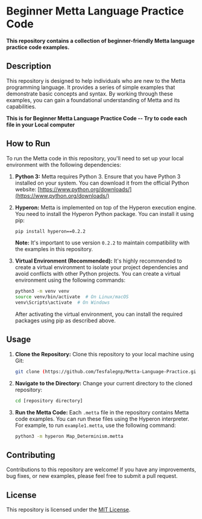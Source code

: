 # Beginner Metta Language Practice Code

**This repository contains a collection of beginner-friendly Metta language practice code examples.**

## Description

This repository is designed to help individuals who are new to the Metta programming language. It provides a series of simple examples that demonstrate basic concepts and syntax. By working through these examples, you can gain a foundational understanding of Metta and its capabilities.

**This is for Beginner Metta Language Practice Code -- Try to code each file in your Local computer**

## How to Run

To run the Metta code in this repository, you'll need to set up your local environment with the following dependencies:

1.  **Python 3:** Metta requires Python 3. Ensure that you have Python 3 installed on your system. You can download it from the official Python website: [https://www.python.org/downloads/](https://www.python.org/downloads/)

2.  **Hyperon:** Metta is implemented on top of the Hyperon execution engine. You need to install the Hyperon Python package. You can install it using pip:

    ```bash
    pip install hyperon==0.2.2
    ```

    **Note:** It's important to use version `0.2.2` to maintain compatibility with the examples in this repository.

3.  **Virtual Environment (Recommended):** It's highly recommended to create a virtual environment to isolate your project dependencies and avoid conflicts with other Python projects. You can create a virtual environment using the following commands:

    ```bash
    python3 -m venv venv
    source venv/bin/activate  # On Linux/macOS
    venv\Scripts\activate  # On Windows
    ```

    After activating the virtual environment, you can install the required packages using pip as described above.

## Usage

1.  **Clone the Repository:** Clone this repository to your local machine using Git:

    ```bash
    git clone (https://github.com/Tesfalegnp/Metta-Language-Practice.git)
    ```

2.  **Navigate to the Directory:** Change your current directory to the cloned repository:

    ```bash
    cd [repository directory]
    ```

3.  **Run the Metta Code:** Each `.metta` file in the repository contains Metta code examples. You can run these files using the Hyperon interpreter. For example, to run `example1.metta`, use the following command:

    ```bash
    python3 -m hyperon Map_Determinism.metta
    ```


## Contributing

Contributions to this repository are welcome! If you have any improvements, bug fixes, or new examples, please feel free to submit a pull request.

## License

This repository is licensed under the [MIT License](LICENSE).
